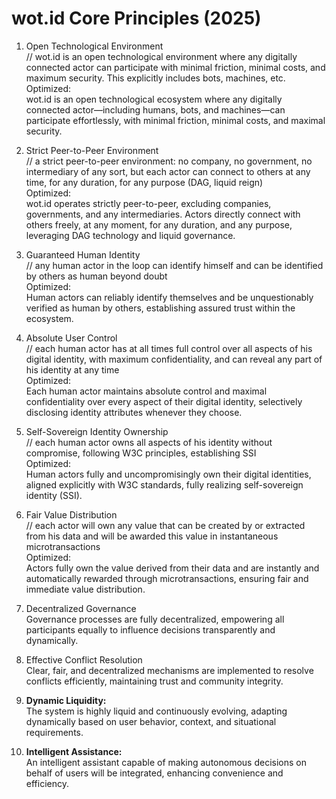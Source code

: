 # wot.id Core Principles (2025)

1. Open Technological Environment  
// wot.id is an open technological environment where any digitally connected actor can participate with minimal friction, minimal costs, and maximum security. This explicitly includes bots, machines, etc.  
Optimized:  
wot.id is an open technological ecosystem where any digitally connected actor—including humans, bots, and machines—can participate effortlessly, with minimal friction, minimal costs, and maximal security.

2. Strict Peer-to-Peer Environment  
// a strict peer-to-peer environment: no company, no government, no intermediary of any sort, but each actor can connect to others at any time, for any duration, for any purpose (DAG, liquid reign)  
Optimized:  
wot.id operates strictly peer-to-peer, excluding companies, governments, and any intermediaries. Actors directly connect with others freely, at any moment, for any duration, and any purpose, leveraging DAG technology and liquid governance.

3. Guaranteed Human Identity  
// any human actor in the loop can identify himself and can be identified by others as human beyond doubt  
Optimized:  
Human actors can reliably identify themselves and be unquestionably verified as human by others, establishing assured trust within the ecosystem.

4. Absolute User Control  
// each human actor has at all times full control over all aspects of his digital identity, with maximum confidentiality, and can reveal any part of his identity at any time  
Optimized:  
Each human actor maintains absolute control and maximal confidentiality over every aspect of their digital identity, selectively disclosing identity attributes whenever they choose.

5. Self-Sovereign Identity Ownership  
// each human actor owns all aspects of his identity without compromise, following W3C principles, establishing SSI  
Optimized:  
Human actors fully and uncompromisingly own their digital identities, aligned explicitly with W3C standards, fully realizing self-sovereign identity (SSI).

6. Fair Value Distribution  
// each actor will own any value that can be created by or extracted from his data and will be awarded this value in instantaneous microtransactions  
Optimized:  
Actors fully own the value derived from their data and are instantly and automatically rewarded through microtransactions, ensuring fair and immediate value distribution.

7. Decentralized Governance  
Governance processes are fully decentralized, empowering all participants equally to influence decisions transparently and dynamically.

8. Effective Conflict Resolution  
Clear, fair, and decentralized mechanisms are implemented to resolve conflicts efficiently, maintaining trust and community integrity.

9. **Dynamic Liquidity:**  
   The system is highly liquid and continuously evolving, adapting dynamically based on user behavior, context, and situational requirements.

10. **Intelligent Assistance:**  
   An intelligent assistant capable of making autonomous decisions on behalf of users will be integrated, enhancing convenience and efficiency.